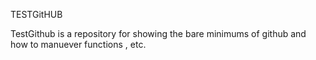 TESTGitHUB


TestGithub is a repository for showing the bare minimums of github and how to manuever functions , etc.

     


